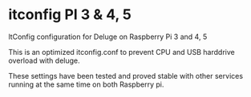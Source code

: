 # itconfig PI 3 & 4, 5

ltConfig configuration for Deluge on Raspberry Pi 3 and 4, 5

This is an optimized itconfig.conf to prevent CPU and USB harddrive overload with deluge.

These settings have been tested and proved stable with other services running at the same time on both Raspberry pi.
